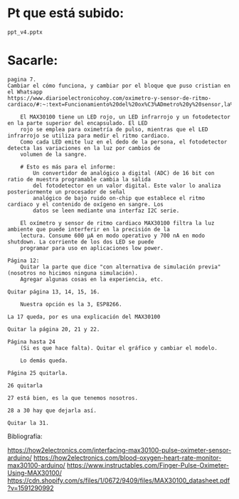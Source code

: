 # Pt que está subido:

	ppt_v4.pptx

# Sacarle:
	pagina 7.
	Cambiar el cómo funciona, y cambiar por el bloque que puso cristian en el Whatsapp
	https://www.diarioelectronicohoy.com/oximetro-y-sensor-de-ritmo-cardiaco/#:~:text=Funcionamiento%20del%20ox%C3%ADmetro%20y%20sensor,la%20parte%20superior%20del%20encapsulado.&text=Como%20cada%20LED%20emite%20luz,de%20volumen%20de%20la%20sangre

		El MAX30100 tiene un LED rojo, un LED infrarrojo y un fotodetector en la parte superior del encapsulado. El LED
		rojo se emplea para oximetría de pulso, mientras que el LED infrarrojo se utiliza para medir el ritmo cardiaco.
		Como cada LED emite luz en el dedo de la persona, el fotodetector detecta las variaciones en la luz por cambios de
		volumen de la sangre.

		# Esto es más para el informe:
			Un convertidor de analógico a digital (ADC) de 16 bit con ratio de muestra programable cambia la salida
			del fotodetector en un valor digital. Este valor lo analiza posteriormente un procesador de señal
			analógico de bajo ruido on-chip que establece el ritmo cardiaco y el contenido de oxígeno en sangre. Los
			datos se leen mediante una interfaz I2C serie.

		El oxímetro y sensor de ritmo cardiaco MAX30100 filtra la luz ambiente que puede interferir en la precisión de la
		lectura. Consume 600 µA en modo operativo y 700 nA en modo shutdown. La corriente de los dos LED se puede
		programar para uso en aplicaciones low power.

	Página 12:
		Quitar la parte que dice "con alternativa de simulación previa" (nosotros no hicimos ninguna simulación).
		Agregar algunas cosas en la experiencia, etc.

	Quitar página 13, 14, 15, 16.

		Nuestra opción es la 3, ESP8266.

	La 17 queda, por es una explicación del MAX30100

	Quitar la página 20, 21 y 22.

	Página hasta 24
		(Si es que hace falta). Quitar el gráfico y cambiar el modelo.

		Lo demás queda.

	Página 25 quitarla.

	26 quitarla

	27 está bien, es la que tenemos nosotros.

	28 a 30 hay que dejarla así.

	Quitar la 31.

Bibliografía:

https://how2electronics.com/interfacing-max30100-pulse-oximeter-sensor-arduino/
https://how2electronics.com/blood-oxygen-heart-rate-monitor-max30100-arduino/
https://www.instructables.com/Finger-Pulse-Oximeter-Using-MAX30100/
https://cdn.shopify.com/s/files/1/0672/9409/files/MAX30100_datasheet.pdf?v=1591290992
